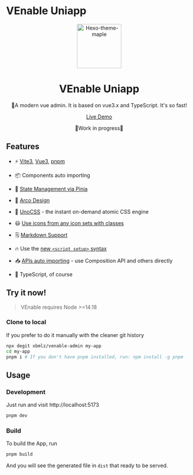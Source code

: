 # VEnable Uniapp

<p align='center'>
  <img src='https://raw.githubusercontent.com/xbmlz/venable-admin/main/public/logo.svg' alt='Hexo-theme-maple' width='120'/>
</p>

<h1 align="center">VEnable Uniapp</h1>


<p align="center">
🚀A modern vue admin. It is based on vue3.x and TypeScript. It's so fast!
</p>

<p align="center">
  <a href="https://xbmlz.github.io/venable-admin/">Live Demo</a>
</a>

<p align="center">
  🚧Work in progress🚧
</a>

## Features

- ⚡️ [Vite3](https://cn.vitejs.dev/), [Vue3](https://cn.vuejs.org/), [pnpm](https://pnpm.io/)

- 📦 Components auto importing

- 🍍 [State Management via Pinia](https://pinia.vuejs.org/)

- 📑 [Arco Design](https://arco.design/vue)

- 🎨 [UnoCSS](https://github.com/antfu/unocss) - the instant on-demand atomic CSS engine

- 😃 [Use icons from any icon sets with classes](https://github.com/antfu/unocss/tree/main/packages/preset-icons)

- 🗒 [Markdown Support](https://github.com/antfu/vite-plugin-vue-markdown)

- 🔥 Use the [new `<script setup>` syntax](https://github.com/vuejs/rfcs/pull/227)

- 📥 [APIs auto importing](https://github.com/antfu/unplugin-auto-import) - use Composition API and others directly

- 🦾 TypeScript, of course

## Try it now!

> VEnable requires Node >=14.18

### Clone to local

If you prefer to do it manually with the cleaner git history

```bash
npx degit xbmlz/venable-admin my-app
cd my-app
pnpm i # If you don't have pnpm installed, run: npm install -g pnpm
```

## Usage

### Development

Just run and visit http://localhost:5173

```bash
pnpm dev
```

### Build

To build the App, run

```bash
pnpm build
```

And you will see the generated file in `dist` that ready to be served.

